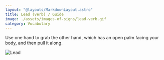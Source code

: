 ```yaml
---
layout: "@layouts/MarkdownLayout.astro"
title: Lead (verb) / Guide
image: ./assets/images-of-signs/lead-verb.gif
category: Vocabulary
---
```


Use one hand to grab the other hand,
which has an open palm facing your body, and then pull it along.

![Lead](@signs/lead-verb.gif)
